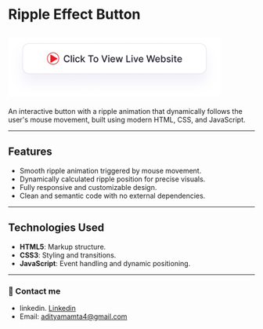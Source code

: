 # Ripple Effect Button

## <a href="https://adityamamta.github.io/ripple-effect-btn/"><img src="img/readme-btn.png" alt="Click to view live website" height="120"></a>


An interactive button with a ripple animation that dynamically follows the user's mouse movement, built using modern HTML, CSS, and JavaScript.

---

## Features
- Smooth ripple animation triggered by mouse movement.
- Dynamically calculated ripple position for precise visuals.
- Fully responsive and customizable design.
- Clean and semantic code with no external dependencies.

---

## Technologies Used
- **HTML5**: Markup structure.
- **CSS3**: Styling and transitions.
- **JavaScript**: Event handling and dynamic positioning.

---

### 💼 Contact me 
- linkedin. [Linkedin](https://www.linkedin.com/in/adityamamta/)
- Email: adityamamta4@gmail.com

<!-- ![preview img](img/card-hover-effect-mockup.png) -->
